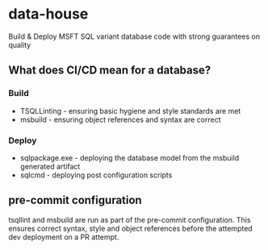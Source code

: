 # data-house

Build & Deploy MSFT SQL variant database code with strong guarantees on quality 

## What does CI/CD mean for a database?

### Build
- TSQLLinting - ensuring basic hygiene and style standards are met
- msbuild - ensuring object references and syntax are correct

### Deploy
- sqlpackage.exe - deploying the database model from the msbuild generated artifact
- sqlcmd - deploying post configuration scripts

## pre-commit configuration
tsqllint and msbuild are run as part of the pre-commit configuration. This ensures correct syntax, style and object references before the attempted dev deployment on a PR attempt.
